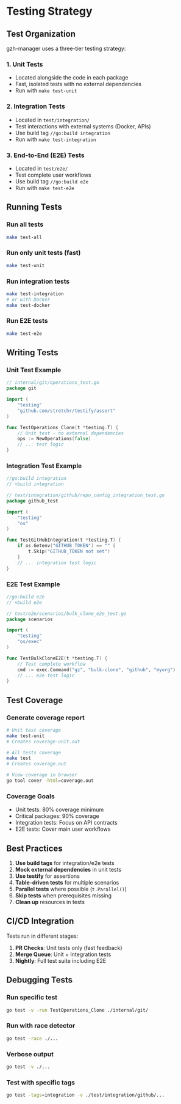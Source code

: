 # Testing Strategy

## Test Organization

gzh-manager uses a three-tier testing strategy:

### 1. Unit Tests
- Located alongside the code in each package
- Fast, isolated tests with no external dependencies
- Run with `make test-unit`

### 2. Integration Tests
- Located in `test/integration/`
- Test interactions with external systems (Docker, APIs)
- Use build tag `//go:build integration`
- Run with `make test-integration`

### 3. End-to-End (E2E) Tests
- Located in `test/e2e/`
- Test complete user workflows
- Use build tag `//go:build e2e`
- Run with `make test-e2e`

## Running Tests

### Run all tests
```bash
make test-all
```

### Run only unit tests (fast)
```bash
make test-unit
```

### Run integration tests
```bash
make test-integration
# or with Docker
make test-docker
```

### Run E2E tests
```bash
make test-e2e
```

## Writing Tests

### Unit Test Example
```go
// internal/git/operations_test.go
package git

import (
    "testing"
    "github.com/stretchr/testify/assert"
)

func TestOperations_Clone(t *testing.T) {
    // Unit test - no external dependencies
    ops := NewOperations(false)
    // ... test logic
}
```

### Integration Test Example
```go
//go:build integration
// +build integration

// test/integration/github/repo_config_integration_test.go
package github_test

import (
    "testing"
    "os"
)

func TestGitHubIntegration(t *testing.T) {
    if os.Getenv("GITHUB_TOKEN") == "" {
        t.Skip("GITHUB_TOKEN not set")
    }
    // ... integration test logic
}
```

### E2E Test Example
```go
//go:build e2e
// +build e2e

// test/e2e/scenarios/bulk_clone_e2e_test.go
package scenarios

import (
    "testing"
    "os/exec"
)

func TestBulkCloneE2E(t *testing.T) {
    // Test complete workflow
    cmd := exec.Command("gz", "bulk-clone", "github", "myorg")
    // ... e2e test logic
}
```

## Test Coverage

### Generate coverage report
```bash
# Unit test coverage
make test-unit
# Creates coverage-unit.out

# All tests coverage
make test
# Creates coverage.out

# View coverage in browser
go tool cover -html=coverage.out
```

### Coverage Goals
- Unit tests: 80% coverage minimum
- Critical packages: 90% coverage
- Integration tests: Focus on API contracts
- E2E tests: Cover main user workflows

## Best Practices

1. **Use build tags** for integration/e2e tests
2. **Mock external dependencies** in unit tests
3. **Use testify** for assertions
4. **Table-driven tests** for multiple scenarios
5. **Parallel tests** where possible (`t.Parallel()`)
6. **Skip tests** when prerequisites missing
7. **Clean up** resources in tests

## CI/CD Integration

Tests run in different stages:

1. **PR Checks**: Unit tests only (fast feedback)
2. **Merge Queue**: Unit + Integration tests
3. **Nightly**: Full test suite including E2E

## Debugging Tests

### Run specific test
```bash
go test -v -run TestOperations_Clone ./internal/git/
```

### Run with race detector
```bash
go test -race ./...
```

### Verbose output
```bash
go test -v ./...
```

### Test with specific tags
```bash
go test -tags=integration -v ./test/integration/github/...
```
